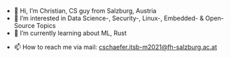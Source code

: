 - 👋 Hi, I’m Christian, CS guy from Salzburg, Austria
- 👀 I’m interested in Data Science-, Security-, Linux-, Embedded- & Open-Source Topics
- 🌱 I’m currently learning about ML, Rust
<!-- - 💞️ I’m looking to collaborate on --->
- 📫 How to reach me via mail: cschaefer.itsb-m2021@fh-salzburg.ac.at

<!---
shypard/shypard is a ✨ special ✨ repository because its `README.md` (this file) appears on your GitHub profile.
You can click the Preview link to take a look at your changes.
--->
